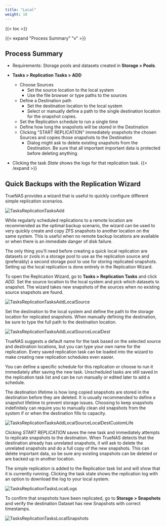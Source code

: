 ```yaml
---
title: "Local"
weight: 10
---
```


{{< toc >}}

{{< expand "Process Summary" "v" >}}
## Process Summary

* Requirements: Storage pools and datasets created in **Storage > Pools**.

* **Tasks > Replication Tasks > ADD**
  * Choose Sources
    * Set the source location to the local system
    * Use the file browser or type paths to the sources
  * Define a Destination path
    * Set the destination location to the local system
  	* Select or manually define a path to the single destination location for the snapshot copies.
  * Set the Replication schedule to run a single time
  * Define how long the snapshots will be stored in the Destination
  * Clicking "START REPLICATION" immediately snapshots the chosen Sources and copies those snapshots to the Destination
    * Dialog might ask to delete existing snapshots from the Destination. Be sure that all important important data is protected before deleting anything.
* Clicking the task *State* shows the logs for that replication task.
{{< /expand >}}

## Quick Backups with the Replication Wizard

TrueNAS provides a wizard that is useful to quickly configure different simple replication scenarios.

![TasksReplicationTasksAdd](/images/CORE/12.0/TasksReplicationTasksAdd.png "New Replication Task")

While regularly scheduled replications to a remote location are recommended as the optimal backup scenario, the wizard can be used to very quickly create and copy ZFS snapshots to another location on the same system.
This is useful when no remote backup locations are available or when there is an immediate danger of disk failure.

The only thing you'll need before creating a quick local replication are datasets or zvols in a storage pool to use as the replication source and (preferably) a second storage pool to use for storing replicated snapshots.
Setting up the local replication is done entirely in the Replication Wizard.

To open the Replication Wizard, go to **Tasks > Replication Tasks** and click *ADD*.
Set the source location to the local system and pick which datasets to snapshot.
The wizard takes new snapshots of the sources when no existing source snapshots are found.

![TasksReplicationTasksAddLocalSource](/images/CORE/12.0/TasksReplicationTasksAddLocalSource.png "Replication with Local Source")

Set the destination to the local system and define the path to the storage location for replicated snapshots.
When manually defining the destination, be sure to type the full path to the destination location.

![TasksReplicationTasksAddLocalSourceLocalDest](/images/CORE/12.0/TasksReplicationTasksAddLocalSourceLocalDest.png "Local Source and Destination")

TrueNAS suggests a default name for the task based on the selected source and destination locations, but you can type your own name for the replication.
Every saved replication task can be loaded into the wizard to make creating new replication schedules even easier.

You can define a specific schedule for this replication or choose to run it immediately after saving the new task.
Unscheduled tasks are still saved in the replication task list and can be run manually or edited later to add a schedule.

The destination lifetime is how long copied snapshots are stored in the destination before they are deleted.
It is usually recommended to define a snapshot lifetime to prevent storage issues.
Choosing to keep snapshots indefinitely can require you to manually clean old snapshots from the system if or when the destination fills to capacity.

![TasksReplicationTasksAddLocalSourceLocalDestCustomLife](/images/CORE/12.0/TasksReplicationTasksAddLocalSourceLocalDestCustomLife.png "Custom Lifetime")

Clicking *START REPLICATION* saves the new task and immediately attempts to replicate snapshots to the destination.
When TrueNAS detects that the destination already has unrelated snapshots, it will ask to delete the unrelated snapshots and do a full copy of the new snapshots.
This can delete important data, so be sure any existing snapshots can be deleted or are backed up in another location.

The simple replication is added to the Replication task list and will show that it is currently running.
Clicking the task state shows the replication log with an option to download the log to your local system.

![TasksReplicationTasksLocalLogs](/images/CORE/12.0/TasksReplicationTasksLocalLogs.png "Local Replication Log")

To confirm that snapshots have been replicated, go to **Storage > Snapshots** and verify the destination Dataset has new Snapshots with correct timestamps.

![TasksReplicationTasksLocalSnapshots](/images/CORE/12.0/TasksReplicationTasksLocalSnapshots.png "Finding Replicated Snapshots")
